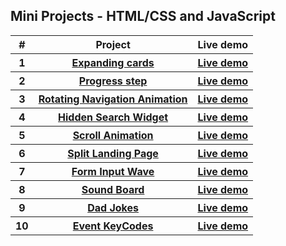 ## Mini Projects - HTML/CSS and JavaScript
   <table>
        <tr>
            <th>#</th>
            <th>Project</th>
            <th>Live demo</th>
        </tr>
        <tr>
            <th>1</th>
            <th><a href="https://github.com/phantranthelinh/projects-in-50-days/tree/main/expanding%20cards">Expanding cards</a></th>
            <th><a target="_blank" href="https://blissful-mclean-81e603.netlify.app/">Live demo</a></th>
        </tr>
        <tr>
            <th>2</th>
            <th><a href="https://github.com/phantranthelinh/projects-in-50-days/tree/main/progress%20step">Progress step</a></th>
            <th><a target="_blank" href="https://serene-golick-757b90.netlify.app/">Live demo</a></th>
        </tr>
      <tr>
            <th>3</th>
            <th><a href="https://github.com/phantranthelinh/mini-projects/tree/main/rotating%20navigation">Rotating Navigation Animation</a></th>
            <th><a target="_blank" href="https://relaxed-varahamihira-5cb6d2.netlify.app/">Live demo</a></th>
        </tr>
    <tr>
            <th>4</th>
            <th><a href="https://github.com/phantranthelinh/mini-projects/tree/main/hidden%20search%20widget">Hidden Search Widget</a></th>
            <th><a target="_blank" href="https://peaceful-allen-7348b4.netlify.app/">Live demo</a></th>
        </tr>
     <tr>
            <th>5</th>
            <th><a href="https://github.com/phantranthelinh/mini-projects/tree/main/scroll-animation">Scroll Animation</a></th>
            <th><a target="_blank" href="https://phantranthelinh.github.io/mini-projects/scroll-animation/">Live demo</a></th>
        </tr>
   <tr>
            <th>6</th>
            <th><a href="https://github.com/phantranthelinh/mini-projects/tree/main/split-landing-page">Split Landing Page</a></th>
            <th><a target="_blank" href="https://phantranthelinh.github.io/mini-projects/split-landing-page/">Live demo</a></th>
        </tr>
      <tr>
            <th>7</th>
            <th><a href="https://github.com/phantranthelinh/mini-projects/tree/main/form-wave">Form Input Wave</a></th>
            <th><a target="_blank" href="https://phantranthelinh.github.io/mini-projects/form-wave/">Live demo</a></th>
        </tr>
      <tr>
            <th>8</th>
            <th><a href="https://github.com/phantranthelinh/mini-projects/tree/main/sound-board">Sound Board</a></th>
            <th><a target="_blank" href="https://phantranthelinh.github.io/mini-projects/sound-board/">Live demo</a></th>
        </tr>
       <tr>
            <th>9</th>
            <th><a href="https://github.com/phantranthelinh/mini-projects/tree/main/Dad-jokes">Dad Jokes</a></th>
            <th><a target="_blank" href="https://phantranthelinh.github.io/mini-projects/Dad-jokes/">Live demo</a></th>
        </tr>
     <tr>
            <th>10</th>
            <th><a href="https://github.com/phantranthelinh/mini-projects/tree/main/event-keycodes">Event KeyCodes</a></th>
            <th><a target="_blank" href="https://phantranthelinh.github.io/mini-projects/event-keycodes/">Live demo</a></th>
        </tr>
    </table>
